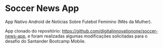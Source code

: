 # Soccer News App

App Nativo Android de Notícias Sobre Futebol Feminino (Mês da Mulher).

App clonado do repositório: https://github.com/digitalinnovationone/soccer-news-app,
e foram realizadas algumas modificações solicitadas para o desafio do Santander Bootcamp Mobile.